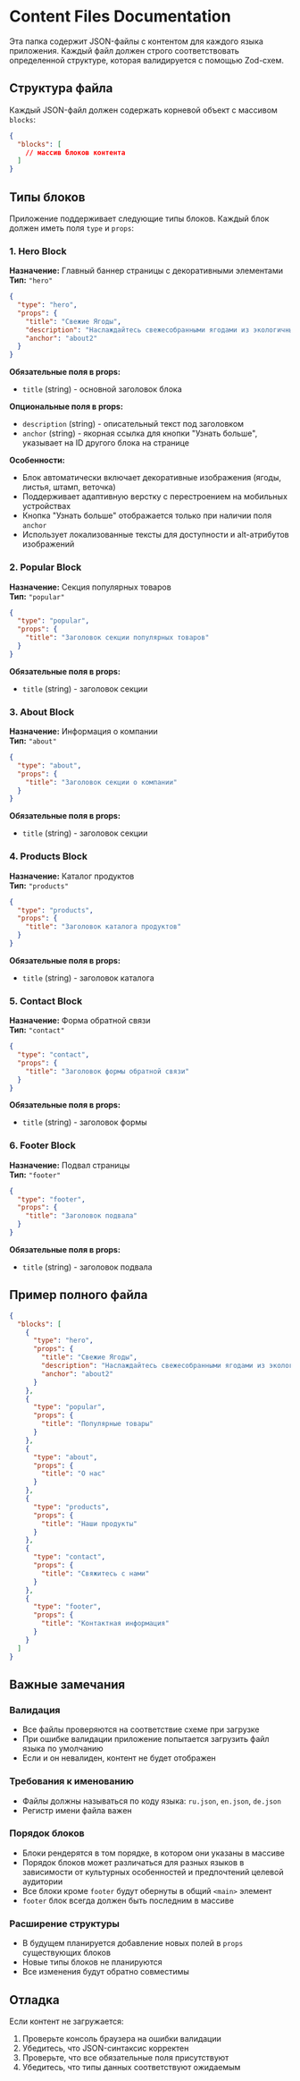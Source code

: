 # Content Files Documentation

Эта папка содержит JSON-файлы с контентом для каждого языка приложения. Каждый файл должен строго соответствовать определенной структуре, которая валидируется с помощью Zod-схем.

## Структура файла

Каждый JSON-файл должен содержать корневой объект с массивом `blocks`:

```json
{
  "blocks": [
    // массив блоков контента
  ]
}
```

## Типы блоков

Приложение поддерживает следующие типы блоков. Каждый блок должен иметь поля `type` и `props`:

### 1. Hero Block

**Назначение:** Главный баннер страницы с декоративными элементами  
**Тип:** `"hero"`

```json
{
  "type": "hero",
  "props": {
    "title": "Свежие Ягоды",
    "description": "Наслаждайтесь свежесобранными ягодами из экологичных городских ферм. Доставка прямо домой — натурально, полезно, экологично и невероятно вкусно всегда.",
    "anchor": "about2"
  }
}
```

**Обязательные поля в props:**

- `title` (string) - основной заголовок блока

**Опциональные поля в props:**

- `description` (string) - описательный текст под заголовком
- `anchor` (string) - якорная ссылка для кнопки "Узнать больше", указывает на ID другого блока на странице

**Особенности:**

- Блок автоматически включает декоративные изображения (ягоды, листья, штамп, веточка)
- Поддерживает адаптивную верстку с перестроением на мобильных устройствах
- Кнопка "Узнать больше" отображается только при наличии поля `anchor`
- Использует локализованные тексты для доступности и alt-атрибутов изображений

### 2. Popular Block

**Назначение:** Секция популярных товаров  
**Тип:** `"popular"`

```json
{
  "type": "popular",
  "props": {
    "title": "Заголовок секции популярных товаров"
  }
}
```

**Обязательные поля в props:**

- `title` (string) - заголовок секции

### 3. About Block

**Назначение:** Информация о компании  
**Тип:** `"about"`

```json
{
  "type": "about",
  "props": {
    "title": "Заголовок секции о компании"
  }
}
```

**Обязательные поля в props:**

- `title` (string) - заголовок секции

### 4. Products Block

**Назначение:** Каталог продуктов  
**Тип:** `"products"`

```json
{
  "type": "products",
  "props": {
    "title": "Заголовок каталога продуктов"
  }
}
```

**Обязательные поля в props:**

- `title` (string) - заголовок каталога

### 5. Contact Block

**Назначение:** Форма обратной связи  
**Тип:** `"contact"`

```json
{
  "type": "contact",
  "props": {
    "title": "Заголовок формы обратной связи"
  }
}
```

**Обязательные поля в props:**

- `title` (string) - заголовок формы

### 6. Footer Block

**Назначение:** Подвал страницы  
**Тип:** `"footer"`

```json
{
  "type": "footer",
  "props": {
    "title": "Заголовок подвала"
  }
}
```

**Обязательные поля в props:**

- `title` (string) - заголовок подвала

## Пример полного файла

```json
{
  "blocks": [
    {
      "type": "hero",
      "props": {
        "title": "Свежие Ягоды",
        "description": "Наслаждайтесь свежесобранными ягодами из экологичных городских ферм. Доставка прямо домой — натурально, полезно, экологично и невероятно вкусно всегда.",
        "anchor": "about2"
      }
    },
    {
      "type": "popular",
      "props": {
        "title": "Популярные товары"
      }
    },
    {
      "type": "about",
      "props": {
        "title": "О нас"
      }
    },
    {
      "type": "products",
      "props": {
        "title": "Наши продукты"
      }
    },
    {
      "type": "contact",
      "props": {
        "title": "Свяжитесь с нами"
      }
    },
    {
      "type": "footer",
      "props": {
        "title": "Контактная информация"
      }
    }
  ]
}
```

## Важные замечания

### Валидация

- Все файлы проверяются на соответствие схеме при загрузке
- При ошибке валидации приложение попытается загрузить файл языка по умолчанию
- Если и он невалиден, контент не будет отображен

### Требования к именованию

- Файлы должны называться по коду языка: `ru.json`, `en.json`, `de.json`
- Регистр имени файла важен

### Порядок блоков

- Блоки рендерятся в том порядке, в котором они указаны в массиве
- Порядок блоков может различаться для разных языков в зависимости от культурных особенностей и предпочтений целевой аудитории
- Все блоки кроме `footer` будут обернуты в общий `<main>` элемент
- `footer` блок всегда должен быть последним в массиве

### Расширение структуры

- В будущем планируется добавление новых полей в `props` существующих блоков
- Новые типы блоков не планируются
- Все изменения будут обратно совместимы

## Отладка

Если контент не загружается:

1. Проверьте консоль браузера на ошибки валидации
2. Убедитесь, что JSON-синтаксис корректен
3. Проверьте, что все обязательные поля присутствуют
4. Убедитесь, что типы данных соответствуют ожидаемым
